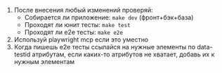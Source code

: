 1. После внесения любый изменений проверяй:
   - Собирается ли приложение: `make dev` (фронт+бэк+база)
   - Проходят ли юнит тесты: `make test`
   - Проходят ли e2e тесты: `make e2e`
2. Используй playwright mcp если это уместно
3. Когда пишешь e2e тесты ссылайся на нужные элементы по data-testid атрибутам, если каких-то атрибутов не хватает, добавь их к нужным элементам